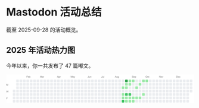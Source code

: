 # Mastodon 活动总结

截至 2025-09-28 的活动概览。

## 2025 年活动热力图

今年以来，你一共发布了 47 篇嘟文。

![Activity Heatmap](./heatmap.svg)